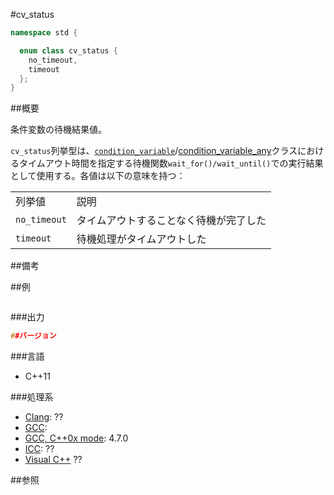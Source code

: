 #cv_status
```cpp
namespace std {

  enum class cv_status {
    no_timeout,
    timeout
  };
}
```

##概要

条件変数の待機結果値。

`cv_status`列挙型は、[`condition_variable`](/reference/condition_variable/condition_variable.md)/[condition_variable_any](/reference/condition_variable/condition_variable_any.md)クラスにおけるタイムアウト時間を指定する待機関数`wait_for()/wait_until()`での実行結果として使用する。各値は以下の意味を持つ：


| | |
|-------------------------|-----------------------------------------------------------|
| 列挙値 | 説明 |
| `no_timeout` | タイムアウトすることなく待機が完了した |
| `timeout` | 待機処理がタイムアウトした |


##備考



##例

```cpp
```

###出力

```cpp
##バージョン
```

###言語


- C++11



###処理系

- [Clang](/implementation#clang.md): ??
- [GCC](/implementation#gcc.md): 
- [GCC, C++0x mode](/implementation#gcc.md): 4.7.0
- [ICC](/implementation#icc.md): ??
- [Visual C++](/implementation#visual_cpp.md) ??



##参照


